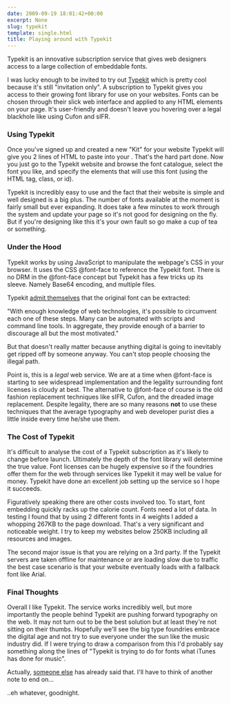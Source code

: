 ```yaml
---
date: 2009-09-19 18:01:42+00:00
excerpt: None
slug: typekit
template: single.html
title: Playing around with Typekit
---
```


Typekit is an innovative subscription service that gives web designers access to a large collection of embeddable fonts.

I was lucky enough to be invited to try out [Typekit](http://www.typekit.com) which is pretty cool because it's still "invitation only". A subscription to Typekit gives you access to their growing font library for use on your websites. Fonts can be chosen through their slick web interface and applied to any HTML elements on your page. It's user-friendly and doesn't leave you hovering over a legal blackhole like using Cufon and sIFR.

### Using Typekit

Once you've signed up and created a new "Kit" for your website Typekit will give you 2 lines of HTML to paste into your <head>. That's the hard part done. Now you just go to the Typekit website and browse the font catalogue, select the font you like, and specify the elements that will use this font (using the HTML tag, class, or id).

Typekit is incredibly easy to use and the fact that their website is simple and well designed is a big plus. The number of fonts available at the moment is fairly small but ever expanding. It does take a few minutes to work through the system and update your page so it's not good for designing on the fly. But if you're designing like this it's your own fault so go make a cup of tea or something.

### Under the Hood

Typekit works by using JavaScript to manipulate the webpage's CSS in your browser. It uses the CSS @font-face to reference the Typekit font. There is no DRM in the @font-face concept but Typekit has a few tricks up its sleeve. Namely Base64 encoding, and multiple files.

Typekit [admit themselves](http://blog.typekit.com/2009/07/21/serving-and-protecting-fonts-on-the-web/) that the original font can be extracted:


<p class="quote">"With enough knowledge of web technologies, it's possible to circumvent each one of these steps. Many can be automated with scripts and command line tools. In aggregate, they provide enough of a barrier to discourage all but the most motivated."</p>


But that doesn't really matter because anything digital is going to inevitably get ripped off by someone anyway. You can't stop people choosing the illegal path.

Point is, this is a _legal_ web service. We are at a time when @font-face is starting to see widespread implementation and the legality surrounding font licenses is cloudy at best. The alternative to @font-face of course is the old fashion replacement techniques like sIFR, Cufon, and the dreaded image replacement. Despite legality, there are so many reasons **not** to use these techniques that the average typography and web developer purist dies a little inside every time he/she use them.

### The Cost of Typekit

It's difficult to analyse the cost of a Typekit subscription as it's likely to change before launch. Ultimately the depth of the font library will determine the true value. Font licenses can be hugely expensive so if the foundries offer them for the web through services like Typekit it may well be value for money. Typekit have done an excellent job setting up the service so I hope it succeeds.

Figuratively speaking there are other costs involved too. To start, font embedding quickly racks up the calorie count. Fonts need a lot of data. In testing I found that by using 2 different fonts in 4 weights I added a whopping 267KB to the page download. That's a very significant and noticeable weight. I try to keep my websites below 250KB including all resources and images.

The second major issue is that you are relying on a 3rd party. If the Typekit servers are taken offline for maintenance or are loading slow due to traffic the best case scenario is that your website eventually loads with a fallback font like Arial.

### Final Thoughts

Overall I like Typekit. The service works incredibly well, but more importantly the people behind Typekit are pushing forward typography on the web. It may not turn out to be the best solution but at least they're not sitting on their thumbs. Hopefully we'll see the big type foundries embrace the digital age and not try to sue everyone under the sun like the music industry did. If I were trying to draw a comparison from this I'd probably say something along the lines of "Typekit is trying to do for fonts what iTunes has done for music".

Actually, [someone else](http://www.malarkey.co.uk/blog/about/why_typekit_will_change_everything/) has already said that. I'll have to think of another note to end on...

..eh whatever, goodnight.
